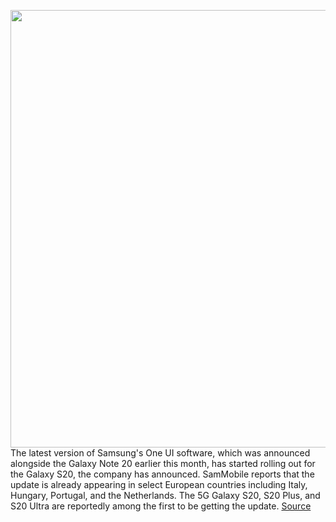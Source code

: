 <img src='https://cdn.vox-cdn.com/thumbor/wXWM7fLNWx8vb9C80g-_ZFBL_rQ=/0x0:2040x1360/1200x800/filters:focal(857x517:1183x843)/cdn.vox-cdn.com/uploads/chorus_image/image/67272478/bking_200303_3928_0006.0.jpg' width='700px' /><br/>
The latest version of Samsung's One UI software, which was announced alongside the Galaxy Note 20 earlier this month, has started rolling out for the Galaxy S20, the company has announced. SamMobile reports that the update is already appearing in select European countries including Italy, Hungary, Portugal, and the Netherlands. The 5G Galaxy S20, S20 Plus, and S20 Ultra are reportedly among the first to be getting the update.
<a href='https://www.theverge.com/2020/8/21/21395138/samsung-galaxy-s20-plus-ultra-one-ui-2-5-note-20-features-wireless-dex-camera'> Source <a/>